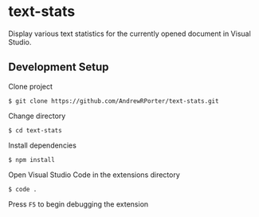 # text-stats

Display various text statistics for the currently opened document in Visual Studio.

## Development Setup

Clone project

```
$ git clone https://github.com/AndrewRPorter/text-stats.git
```

Change directory

```
$ cd text-stats
```

Install dependencies

```
$ npm install
```

Open Visual Studio Code in the extensions directory

```
$ code .
```

Press `F5` to begin debugging the extension